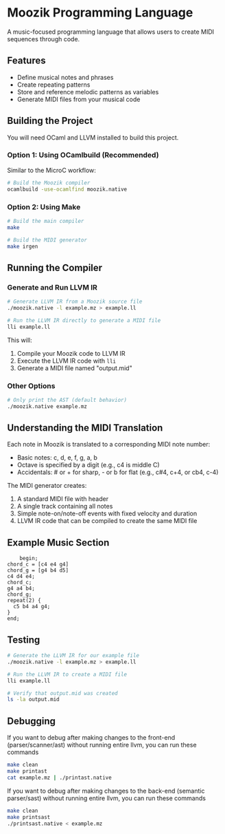 # Moozik Programming Language

A music-focused programming language that allows users to create MIDI sequences through code.

## Features

- Define musical notes and phrases
- Create repeating patterns
- Store and reference melodic patterns as variables
- Generate MIDI files from your musical code

## Building the Project

You will need OCaml and LLVM installed to build this project.

### Option 1: Using OCamlbuild (Recommended)

Similar to the MicroC workflow:

```bash
# Build the Moozik compiler
ocamlbuild -use-ocamlfind moozik.native
```

### Option 2: Using Make

```bash
# Build the main compiler
make

# Build the MIDI generator
make irgen
```

## Running the Compiler

### Generate and Run LLVM IR

```bash
# Generate LLVM IR from a Moozik source file
./moozik.native -l example.mz > example.ll

# Run the LLVM IR directly to generate a MIDI file
lli example.ll
```

This will:
1. Compile your Moozik code to LLVM IR
2. Execute the LLVM IR code with `lli`
3. Generate a MIDI file named "output.mid"

### Other Options

```bash
# Only print the AST (default behavior)
./moozik.native example.mz
```

## Understanding the MIDI Translation

Each note in Moozik is translated to a corresponding MIDI note number:
- Basic notes: c, d, e, f, g, a, b
- Octave is specified by a digit (e.g., c4 is middle C)
- Accidentals: # or + for sharp, - or b for flat (e.g., c#4, c+4, or cb4, c-4)

The MIDI generator creates:
1. A standard MIDI file with header
2. A single track containing all notes
3. Simple note-on/note-off events with fixed velocity and duration
4. LLVM IR code that can be compiled to create the same MIDI file

## Example Music Section

```
	begin; 
chord_c = [c4 e4 g4]
chord_g = [g4 b4 d5]
c4 d4 e4;
chord_c;
g4 a4 b4;
chord_g;
repeat(2) {
  c5 b4 a4 g4;
}
end;
```

## Testing

```bash
# Generate the LLVM IR for our example file
./moozik.native -l example.mz > example.ll

# Run the LLVM IR to create a MIDI file
lli example.ll

# Verify that output.mid was created
ls -la output.mid
```
## Debugging
If you want to debug after making changes to the front-end (parser/scanner/ast) 
without running entire llvm, you can run these commands
```bash
make clean
make printast
cat example.mz | ./printast.native
```

If you want to debug after making changes to the back-end (semantic parser/sast) 
without running entire llvm, you can run these commands
```bash
make clean
make printsast
./printsast.native < example.mz
```


